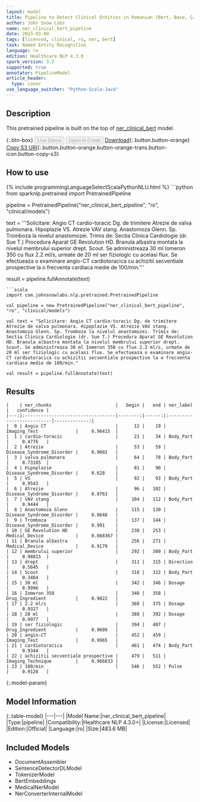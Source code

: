 ```yaml
---
layout: model
title: Pipeline to Detect Clinical Entities in Romanian (Bert, Base, Cased)
author: John Snow Labs
name: ner_clinical_bert_pipeline
date: 2023-03-09
tags: [licensed, clinical, ro, ner, bert]
task: Named Entity Recognition
language: ro
edition: Healthcare NLP 4.3.0
spark_version: 3.2
supported: true
annotator: PipelineModel
article_header:
  type: cover
use_language_switcher: "Python-Scala-Java"
---
```


## Description

This pretrained pipeline is built on the top of [ner_clinical_bert](https://nlp.johnsnowlabs.com/2022/11/22/ner_clinical_bert_ro.html) model.

{:.btn-box}
<button class="button button-orange" disabled>Live Demo</button>
<button class="button button-orange" disabled>Open in Colab</button>
[Download](https://s3.amazonaws.com/auxdata.johnsnowlabs.com/clinical/models/ner_clinical_bert_pipeline_ro_4.3.0_3.2_1678352766945.zip){:.button.button-orange}
[Copy S3 URI](s3://auxdata.johnsnowlabs.com/clinical/models/ner_clinical_bert_pipeline_ro_4.3.0_3.2_1678352766945.zip){:.button.button-orange.button-orange-trans.button-icon.button-copy-s3}

## How to use



<div class="tabs-box" markdown="1">
{% include programmingLanguageSelectScalaPythonNLU.html %}
```python
from sparknlp.pretrained import PretrainedPipeline

pipeline = PretrainedPipeline("ner_clinical_bert_pipeline", "ro", "clinical/models")

text = '''Solicitare: Angio CT cardio-toracic Dg. de trimitere Atrezie de valva pulmonara. Hipoplazie VS. Atrezie VAV stang. Anastomoza Glenn. Sp. Tromboza la nivelul anastomozei. Trimis de: Sectia Clinica Cardiologie (dr. Sue T.) Procedura Aparat GE Revolution HD. Branula albastra montata la nivelul membrului superior drept. Scout. Se administreaza 30 ml Iomeron 350 cu flux 2.2 ml/s, urmate de 20 ml ser fiziologic cu acelasi flux. Se efectueaza o examinare angio-CT cardiotoracica cu achizitii secventiale prospective la o frecventa cardiaca medie de 100/min.'''

result = pipeline.fullAnnotate(text)
```
```scala
import com.johnsnowlabs.nlp.pretrained.PretrainedPipeline

val pipeline = new PretrainedPipeline("ner_clinical_bert_pipeline", "ro", "clinical/models")

val text = "Solicitare: Angio CT cardio-toracic Dg. de trimitere Atrezie de valva pulmonara. Hipoplazie VS. Atrezie VAV stang. Anastomoza Glenn. Sp. Tromboza la nivelul anastomozei. Trimis de: Sectia Clinica Cardiologie (dr. Sue T.) Procedura Aparat GE Revolution HD. Branula albastra montata la nivelul membrului superior drept. Scout. Se administreaza 30 ml Iomeron 350 cu flux 2.2 ml/s, urmate de 20 ml ser fiziologic cu acelasi flux. Se efectueaza o examinare angio-CT cardiotoracica cu achizitii secventiale prospective la o frecventa cardiaca medie de 100/min."

val result = pipeline.fullAnnotate(text)
```
</div>

## Results

```bass
|    | ner_chunks                        |   begin |   end | ner_label                 |   confidence |
|---:|:----------------------------------|--------:|------:|:--------------------------|-------------:|
|  0 | Angio CT                          |      12 |    19 | Imaging_Test              |     0.96415  |
|  1 | cardio-toracic                    |      21 |    34 | Body_Part                 |     0.4776   |
|  2 | Atrezie                           |      53 |    59 | Disease_Syndrome_Disorder |     0.9602   |
|  3 | valva pulmonara                   |      64 |    78 | Body_Part                 |     0.73105  |
|  4 | Hipoplazie                        |      81 |    90 | Disease_Syndrome_Disorder |     0.628    |
|  5 | VS                                |      92 |    93 | Body_Part                 |     0.9543   |
|  6 | Atrezie                           |      96 |   102 | Disease_Syndrome_Disorder |     0.8763   |
|  7 | VAV stang                         |     104 |   112 | Body_Part                 |     0.9444   |
|  8 | Anastomoza Glenn                  |     115 |   130 | Disease_Syndrome_Disorder |     0.8648   |
|  9 | Tromboza                          |     137 |   144 | Disease_Syndrome_Disorder |     0.991    |
| 10 | GE Revolution HD                  |     238 |   253 | Medical_Device            |     0.668367 |
| 11 | Branula albastra                  |     256 |   271 | Medical_Device            |     0.9179   |
| 12 | membrului superior                |     292 |   309 | Body_Part                 |     0.98815  |
| 13 | drept                             |     311 |   315 | Direction                 |     0.5645   |
| 14 | Scout                             |     318 |   322 | Body_Part                 |     0.3484   |
| 15 | 30 ml                             |     342 |   346 | Dosage                    |     0.9996   |
| 16 | Iomeron 350                       |     348 |   358 | Drug_Ingredient           |     0.9822   |
| 17 | 2.2 ml/s                          |     368 |   375 | Dosage                    |     0.9327   |
| 18 | 20 ml                             |     388 |   392 | Dosage                    |     0.9977   |
| 19 | ser fiziologic                    |     394 |   407 | Drug_Ingredient           |     0.9609   |
| 20 | angio-CT                          |     452 |   459 | Imaging_Test              |     0.9965   |
| 21 | cardiotoracica                    |     461 |   474 | Body_Part                 |     0.9344   |
| 22 | achizitii secventiale prospective |     479 |   511 | Imaging_Technique         |     0.966833 |
| 23 | 100/min                           |     546 |   552 | Pulse                     |     0.9128   |
```

{:.model-param}
## Model Information

{:.table-model}
|---|---|
|Model Name:|ner_clinical_bert_pipeline|
|Type:|pipeline|
|Compatibility:|Healthcare NLP 4.3.0+|
|License:|Licensed|
|Edition:|Official|
|Language:|ro|
|Size:|483.6 MB|

## Included Models

- DocumentAssembler
- SentenceDetectorDLModel
- TokenizerModel
- BertEmbeddings
- MedicalNerModel
- NerConverterInternalModel